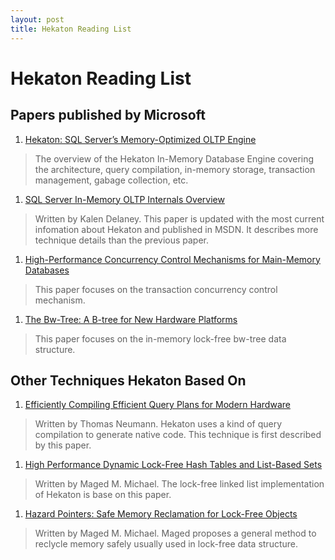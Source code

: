 ```yaml
---
layout: post
title: Hekaton Reading List
---
```


# Hekaton Reading List

## Papers published by Microsoft

1. [Hekaton: SQL Server’s Memory-Optimized OLTP Engine](http://research.microsoft.com/pubs/193594/Hekaton%20-%20Sigmod2013%20final.pdf)
> The overview of the Hekaton In-Memory Database Engine covering the architecture, query compilation, in-memory storage, transaction management, gabage collection, etc.

1. [SQL Server In-Memory OLTP Internals Overview](http://download.microsoft.com/download/5/F/8/5F8D223F-E08B-41CC-8CE5-95B79908A872/SQL_Server_2014_In-Memory_OLTP_TDM_White_Paper.pdf)
> Written by Kalen Delaney. This paper is updated with the most current infomation about Hekaton and published in MSDN. It describes more technique details than the previous paper.

1. [High-Performance Concurrency Control Mechanisms for Main-Memory Databases](http://vldb.org/pvldb/vol5/p298_per-akelarson_vldb2012.pdf)
> This paper focuses on the transaction concurrency control mechanism.

1. [The Bw-Tree: A B-tree for New Hardware Platforms](http://research.microsoft.com/pubs/178758/bw-tree-icde2013-final.pdf)
> This paper focuses on the in-memory lock-free bw-tree data structure.

## Other Techniques Hekaton Based On

1. [Efficiently Compiling Efficient Query Plans for Modern Hardware](http://www.vldb.org/pvldb/vol4/p539-neumann.pdf)
> Written by Thomas Neumann. Hekaton uses a kind of query compilation to generate native code. This technique is first described by this paper.

1. [High Performance Dynamic Lock-Free Hash Tables and List-Based Sets](http://www.research.ibm.com/people/m/michael/spaa-2002.pdf)
> Written by Maged M. Michael. The lock-free linked list implementation of Hekaton is base on this paper.

1. [Hazard Pointers: Safe Memory Reclamation for Lock-Free Objects](http://web.cecs.pdx.edu/~walpole/class/cs510/papers/11.pdf)
> Written by Maged M. Michael. Maged proposes a general method to reclycle memory safely usually used in lock-free data structure.
